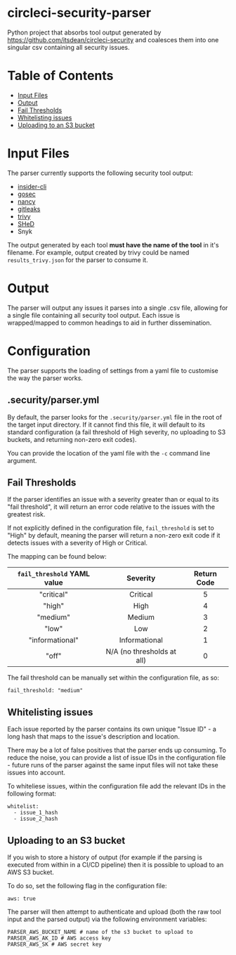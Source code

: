 # circleci-security-parser
Python project that absorbs tool output generated by https://github.com/itsdean/circleci-security and coalesces them into one singular csv containing all security issues.

# Table of Contents
  * [Input Files](#input-files)
  * [Output](#output)
  * [Fail Thresholds](#fail-thresholds)
  * [Whitelisting issues](#whitelisting-issues)
  * [Uploading to an S3 bucket](#uploading-to-an-s3-bucket)
 
# Input Files
The parser currently supports the following security tool output:
  * [insider-cli](https://github.com/insidersec/insider)
  * [gosec](https://github.com/securego/gosec)
  * [nancy](https://github.com/sonatype-nexus-community/nancy)
  * [gitleaks](https://github.com/zricethezav/gitleaks)
  * [trivy](https://github.com/aquasecurity/trivy)
  * [SHeD](https://github.com/itsdean/shed)
  * Snyk

The output generated by each tool **must have the name of the tool** in it's filename. For example, output created by trivy could be named `results_trivy.json` for the parser to consume it.

# Output
The parser will output any issues it parses into a single .csv file, allowing for a single file containing all security tool output. Each issue is wrapped/mapped to common headings to aid in further dissemination.


# Configuration
The parser supports the loading of settings from a yaml file to customise the way the parser works.

## .security/parser.yml
By default, the parser looks for the `.security/parser.yml` file in the root of the target input directory.
If it cannot find this file, it will default to its standard configuration (a fail threshold of High severity, no uploading to S3 buckets, and returning non-zero exit codes).

You can provide the location of the yaml file with the `-c` command line argument.

## Fail Thresholds
If the parser identifies an issue with a severity greater than or equal to its "fail threshold", it will return an error code relative to the issues with the greatest risk.

If not explicitly defined in the configuration file, `fail_threshold` is set to "High" by default, meaning the parser will return a non-zero exit code if it detects issues with a severity of High or Critical.

The mapping can be found below:

| `fail_threshold` YAML value | Severity | Return Code |
| :-: | :-: | :-: |
| "critical" | Critical |	5 |
| "high" | High |	4 |
| "medium" | Medium |	3 |
| "low" | Low |	2 |
| "informational" | Informational |	1 |
| "off" | N/A (no thresholds at all) | 0 |

The fail threshold can be manually set within the configuration file, as so:
```
fail_threshold: "medium"
```

## Whitelisting issues
Each issue reported by the parser contains its own unique "Issue ID" - a long hash that maps to the issue's description and location.

There may be a lot of false positives that the parser ends up consuming. To reduce the noise, you can provide a list of issue IDs in the configuration file - future runs of the parser against the same input files will not take these issues into account.

To whiteliese issues, within the configuration file add the relevant IDs in the following format:
```
whitelist:
  - issue_1_hash
  - issue_2_hash
```
## Uploading to an S3 bucket
If you wish to store a history of output (for example if the parsing is executed from within in a CI/CD pipeline) then it is possible to upload to an AWS S3 bucket.

To do so, set the following flag in the configuration file:
```
aws: true
```

The parser will then attempt to authenticate and upload (both the raw tool input and the parsed output) via the following environment variables:
```
PARSER_AWS_BUCKET_NAME # name of the s3 bucket to upload to
PARSER_AWS_AK_ID # AWS access key
PARSER_AWS_SK # AWS secret key
```
